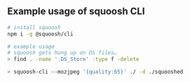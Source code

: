
## Example usage of squoosh CLI
```sh
# install squoosh
npm i -g @squoosh/cli

# example usage
# squoosh gets hung up on DS files…
> find . -name '.DS_Store' -type f -delete

> squoosh-cli --mozjpeg '{quality:65}' ./ -d ./squooshed                          
```